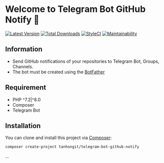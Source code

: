 # Welcome to Telegram Bot GitHub Notify 👋

[![Latest Version](https://img.shields.io/github/release/tanhongit/telegram-bot-github-notify.svg?style=flat-square)](https://github.com/tanhongit/telegram-bot-github-notify/releases)
[![Total Downloads](https://img.shields.io/packagist/dt/tanhongit/telegram-bot-github-notify.svg?style=flat-square)](https://packagist.org/packages/tanhongit/telegram-bot-github-notify)
[![StyleCI](https://styleci.io/repos/656960426/shield)](https://styleci.io/repos/656960426)
[![Maintainability](https://api.codeclimate.com/v1/badges/460e2b6fba334a156b2e/maintainability)](https://codeclimate.com/github/tanhongit/telegram-bot-github-notify/maintainability)

## Information

- Send GitHub notifications of your repositories to Telegram Bot, Groups, Channels.
- The bot must be created using the [BotFather](https://core.telegram.org/bots#6-botfather)

## Requirement

- PHP ^7.2|^8.0
- Composer
- Telegram Bot

## Installation

You can clone and install this project via [Composer](https://getcomposer.org/):

```bash
composer create-project tanhongit/telegram-bot-github-notify
```

...

